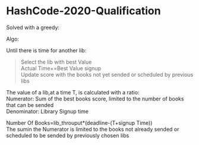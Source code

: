 # HashCode-2020-Qualification
Solved with a greedy:

Algo:

Until there is time for another lib: <br/>
> Select the lib with best Value <br/>
      Actual Time+=Best Value signup <br/>
      Update score with the books not yet sended or scheduled by previous libs <br/>
      
The value of a lib,at a time T, is calculated with a  ratio: <br/>
Numerator: Sum of the best books score, limited to the number of books that can be sended <br/>
Denominator: Library Signup time <br/>

Number Of Books=lib_throuput*(deadline-(T+signup Time))<br/>
The sumin the Numerator is limited to the books not already sended or scheduled to be sended by previously chosen libs<br/>
